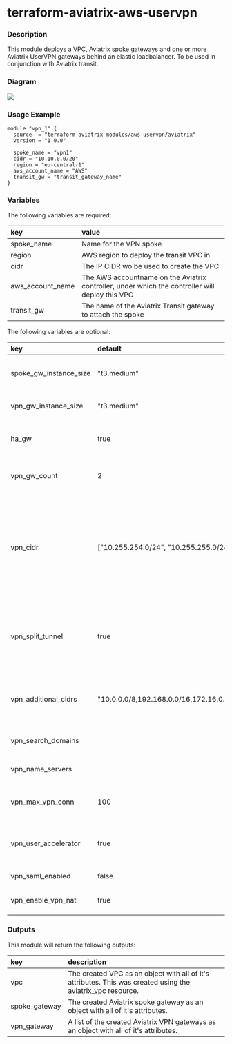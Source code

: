 # terraform-aviatrix-aws-uservpn

### Description
This module deploys a VPC, Aviatrix spoke gateways and one or more Aviatrix UserVPN gateways behind an elastic loadbalancer. To be used in conjunction with Aviatrix transit.

### Diagram
<img src="https://dhagens-repository-images-public.s3.eu-central-1.amazonaws.com/terraform-aviatrix-aws-uservpn/module-aviatrix-aws-uservpn.png.png">

### Usage Example
```
module "vpn_1" {
  source  = "terraform-aviatrix-modules/aws-uservpn/aviatrix"
  version = "1.0.0"

  spoke_name = "vpn1"
  cidr = "10.10.0.0/20"
  region = "eu-central-1"
  aws_account_name = "AWS"
  transit_gw = "transit_gateway_name"
}
```

### Variables
The following variables are required:

key | value
:--- | :---
spoke_name | Name for the VPN spoke
region | AWS region to deploy the transit VPC in
cidr | The IP CIDR wo be used to create the VPC
aws_account_name | The AWS accountname on the Aviatrix controller, under which the controller will deploy this VPC
transit_gw | The name of the Aviatrix Transit gateway to attach the spoke

The following variables are optional:

key | default | value 
:---|:---|:---
spoke_gw_instance_size | "t3.medium" | Size of the spoke gateway instances
vpn_gw_instance_size | "t3.medium" | Size of the VPN gateway instances
ha_gw | true | Set to false te deploy a single transit GW.
vpn_gw_count | 2 | The amount of VPN Gateways to be deployed.
vpn_cidr | ["10.255.254.0/24", "10.255.255.0/24"] | List of subnets to be used by the VPN gateways for VPN Clients. Needs to contain enough entries for number of vpn_gw_count
vpn_split_tunnel | true | Allows default route to internet directly. Change to false if all traffic should be tunneled.
vpn_additional_cidrs | "10.0.0.0/8,192.168.0.0/16,172.16.0.0/12" | CIDR's to be routed through VPN when using split tunnelling
vpn_search_domains | | List of DNS Domains to search
vpn_name_servers | | List of DNS Servers to use
vpn_max_vpn_conn | 100 | Limit of concurrent users per VPN gateway
vpn_user_accelerator | true | Enable AWS Global Accelerator to optimize traffic quality
vpn_saml_enabled | false | Enable SAML authentication
vpn_enable_vpn_nat | true | Enable source NAT on VPN Gateways

### Outputs
This module will return the following outputs:

key | description
:---|:---
vpc | The created VPC as an object with all of it's attributes. This was created using the aviatrix_vpc resource.
spoke_gateway | The created Aviatrix spoke gateway as an object with all of it's attributes.
vpn_gateway | A list of the created Aviatrix VPN gateways as an object with all of it's attributes.
